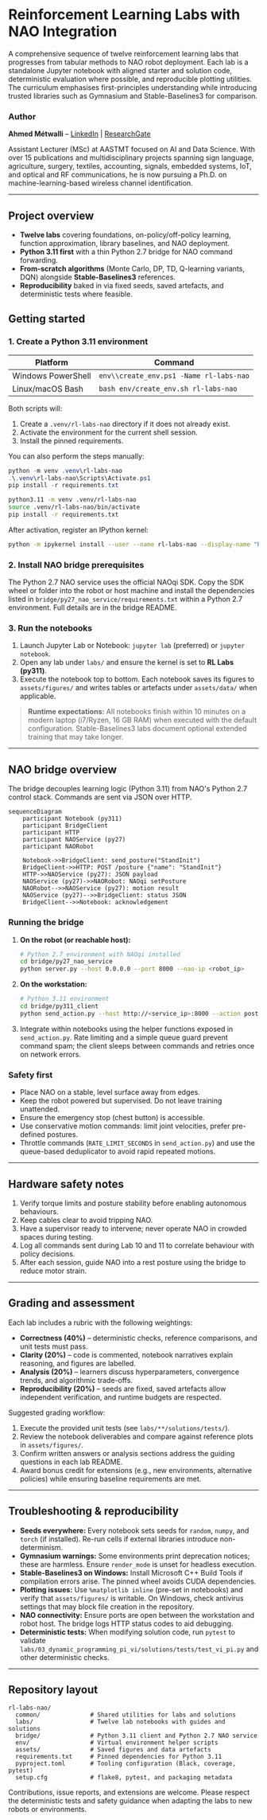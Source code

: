 # Reinforcement Learning Labs with NAO Integration

A comprehensive sequence of twelve reinforcement learning labs that progresses from tabular methods to NAO robot deployment. Each lab is a standalone Jupyter notebook with aligned starter and solution code, deterministic evaluation where possible, and reproducible plotting utilities. The curriculum emphasises first-principles understanding while introducing trusted libraries such as Gymnasium and Stable-Baselines3 for comparison.

### Author

**Ahmed Métwalli** – [LinkedIn](https://www.linkedin.com/in/ahmed-m%C3%A9twalli/) | [ResearchGate](https://www.researchgate.net/profile/Ahmed-Metwalli)

Assistant Lecturer (MSc) at AASTMT focused on AI and Data Science. With over 15 publications and multidisciplinary projects spanning sign language, agriculture, surgery, textiles, accounting, signals, embedded systems, IoT, and optical and RF communications, he is now pursuing a Ph.D. on machine-learning-based wireless channel identification.

---

## Project overview

* **Twelve labs** covering foundations, on-policy/off-policy learning, function approximation, library baselines, and NAO deployment.
* **Python 3.11 first** with a thin Python 2.7 bridge for NAO command forwarding.
* **From-scratch algorithms** (Monte Carlo, DP, TD, Q-learning variants, DQN) alongside **Stable-Baselines3** references.
* **Reproducibility** baked in via fixed seeds, saved artefacts, and deterministic tests where feasible.

## Getting started

### 1. Create a Python 3.11 environment

| Platform | Command |
| --- | --- |
| Windows PowerShell | `env\\create_env.ps1 -Name rl-labs-nao` |
| Linux/macOS Bash | `bash env/create_env.sh rl-labs-nao` |

Both scripts will:
1. Create a `.venv/rl-labs-nao` directory if it does not already exist.
2. Activate the environment for the current shell session.
3. Install the pinned requirements.

You can also perform the steps manually:

```powershell
python -m venv .venv\rl-labs-nao
.\.venv\rl-labs-nao\Scripts\Activate.ps1
pip install -r requirements.txt
```

```bash
python3.11 -m venv .venv/rl-labs-nao
source .venv/rl-labs-nao/bin/activate
pip install -r requirements.txt
```

After activation, register an IPython kernel:

```bash
python -m ipykernel install --user --name rl-labs-nao --display-name "RL Labs (py311)"
```

### 2. Install NAO bridge prerequisites

The Python 2.7 NAO service uses the official NAOqi SDK. Copy the SDK wheel or folder into the robot or host machine and install the dependencies listed in `bridge/py27_nao_service/requirements.txt` within a Python 2.7 environment. Full details are in the bridge README.

### 3. Run the notebooks

1. Launch Jupyter Lab or Notebook: `jupyter lab` (preferred) or `jupyter notebook`.
2. Open any lab under `labs/` and ensure the kernel is set to **RL Labs (py311)**.
3. Execute the notebook top to bottom. Each notebook saves its figures to `assets/figures/` and writes tables or artefacts under `assets/data/` when applicable.

> **Runtime expectations:** All notebooks finish within 10 minutes on a modern laptop (i7/Ryzen, 16 GB RAM) when executed with the default configuration. Stable-Baselines3 labs document optional extended training that may take longer.

---

## NAO bridge overview

The bridge decouples learning logic (Python 3.11) from NAO's Python 2.7 control stack. Commands are sent via JSON over HTTP.

```mermaid
sequenceDiagram
    participant Notebook (py311)
    participant BridgeClient
    participant HTTP
    participant NAOService (py27)
    participant NAORobot

    Notebook->>BridgeClient: send_posture("StandInit")
    BridgeClient->>HTTP: POST /posture {"name": "StandInit"}
    HTTP->>NAOService (py27): JSON payload
    NAOService (py27)->>NAORobot: NAOqi setPosture
    NAORobot-->>NAOService (py27): motion result
    NAOService (py27)-->>BridgeClient: status JSON
    BridgeClient-->>Notebook: acknowledgement
```

### Running the bridge

1. **On the robot (or reachable host):**
   ```bash
   # Python 2.7 environment with NAOqi installed
   cd bridge/py27_nao_service
   python server.py --host 0.0.0.0 --port 8000 --nao-ip <robot_ip>
   ```
2. **On the workstation:**
   ```bash
   # Python 3.11 environment
   cd bridge/py311_client
   python send_action.py --host http://<service_ip>:8000 --action posture --payload StandInit
   ```
3. Integrate within notebooks using the helper functions exposed in `send_action.py`. Rate limiting and a simple queue guard prevent command spam; the client sleeps between commands and retries once on network errors.

### Safety first

* Place NAO on a stable, level surface away from edges.
* Keep the robot powered but supervised. Do not leave training unattended.
* Ensure the emergency stop (chest button) is accessible.
* Use conservative motion commands: limit joint velocities, prefer pre-defined postures.
* Throttle commands (`RATE_LIMIT_SECONDS` in `send_action.py`) and use the queue-based deduplicator to avoid rapid repeated motions.

---

## Hardware safety notes

1. Verify torque limits and posture stability before enabling autonomous behaviours.
2. Keep cables clear to avoid tripping NAO.
3. Have a supervisor ready to intervene; never operate NAO in crowded spaces during testing.
4. Log all commands sent during Lab 10 and 11 to correlate behaviour with policy decisions.
5. After each session, guide NAO into a rest posture using the bridge to reduce motor strain.

---

## Grading and assessment

Each lab includes a rubric with the following weightings:

* **Correctness (40%)** – deterministic checks, reference comparisons, and unit tests must pass.
* **Clarity (20%)** – code is commented, notebook narratives explain reasoning, and figures are labelled.
* **Analysis (20%)** – learners discuss hyperparameters, convergence trends, and algorithmic trade-offs.
* **Reproducibility (20%)** – seeds are fixed, saved artefacts allow independent verification, and runtime budgets are respected.

Suggested grading workflow:

1. Execute the provided unit tests (see `labs/**/solutions/tests/`).
2. Review the notebook deliverables and compare against reference plots in `assets/figures/`.
3. Confirm written answers or analysis sections address the guiding questions in each lab README.
4. Award bonus credit for extensions (e.g., new environments, alternative policies) while ensuring baseline requirements are met.

---

## Troubleshooting & reproducibility

* **Seeds everywhere:** Every notebook sets seeds for `random`, `numpy`, and `torch` (if installed). Re-run cells if external libraries introduce non-determinism.
* **Gymnasium warnings:** Some environments print deprecation notices; these are harmless. Ensure `render_mode` is unset for headless execution.
* **Stable-Baselines3 on Windows:** Install Microsoft C++ Build Tools if compilation errors arise. The pinned wheel avoids CUDA dependencies.
* **Plotting issues:** Use `%matplotlib inline` (pre-set in notebooks) and verify that `assets/figures/` is writable. On Windows, check antivirus settings that may block file creation in the repository.
* **NAO connectivity:** Ensure ports are open between the workstation and robot host. The bridge logs HTTP status codes to aid debugging.
* **Deterministic tests:** When modifying solution code, run `pytest` to validate `labs/03_dynamic_programming_pi_vi/solutions/tests/test_vi_pi.py` and other deterministic checks.

---

## Repository layout

```
rl-labs-nao/
  common/              # Shared utilities for labs and solutions
  labs/                # Twelve lab notebooks with guides and solutions
  bridge/              # Python 3.11 client and Python 2.7 NAO service
  env/                 # Virtual environment helper scripts
  assets/              # Saved figures and data artefacts
  requirements.txt     # Pinned dependencies for Python 3.11
  pyproject.toml       # Tooling configuration (Black, coverage, pytest)
  setup.cfg            # flake8, pytest, and packaging metadata
```

Contributions, issue reports, and extensions are welcome. Please respect the deterministic tests and safety guidance when adapting the labs to new robots or environments.
